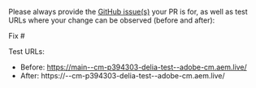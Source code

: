 Please always provide the [GitHub issue(s)](../issues) your PR is for, as well as test URLs where your change can be observed (before and after):

Fix #<gh-issue-id>

Test URLs:
- Before: https://main--cm-p394303-delia-test--adobe-cm.aem.live/
- After: https://<branch>--cm-p394303-delia-test--adobe-cm.aem.live/
